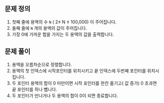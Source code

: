 ## 문제 정의

1. 첫째 줄에 용액의 수 `N` ( 2≤ N ≤ 100,000) 이 주어집니다.
2. 둘째 줄에 `N` 개의 용액의 값이 주어집니다.
3. 가장 0에 가까운 합을 가지는 두 용액의 값을 출력합니다.

## 문제 풀이

1. 용액을 오름차순으로 정렬합니다.
2. 용액의 첫 인덱스에 시작포인터를 위치시키고 끝 인덱스에 두번째 포인터를 위치시킵니다.
3. 두 포인터 용액의 합이 0 미만이면 시작 포인터를 한칸 옮기고( 값 증가) 0 초과면 끝 포인터를 하나 뻅니다.
4. 두 포인터가 만나거나 두 용액의 합이 0이 되면 종료합니다.